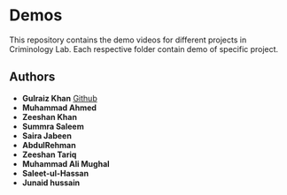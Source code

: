 # Demos
This repository contains the demo videos for different projects in Criminology Lab. Each respective folder contain demo of specific project.
## Authors

* **Gulraiz Khan**  [Github](https://github.com/gulraizk94)
* **Muhammad Ahmed** 
* **Zeeshan Khan**
* **Summra Saleem**
* **Saira Jabeen**
* **AbdulRehman**
* **Zeeshan Tariq**
* **Muhammad Ali Mughal**
* **Saleet-ul-Hassan**
* **Junaid hussain**
